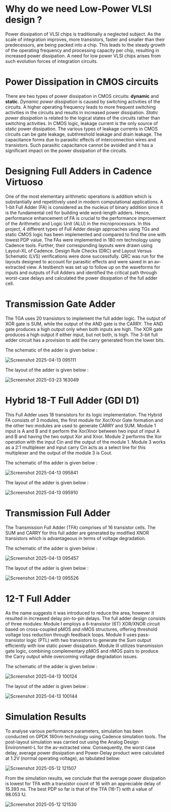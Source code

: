

# **Why do we need Low-Power VLSI design ?**

Power dissipation of VLSI chips is traditionally a neglected subject. As the scale of integration improves, more transistors, faster and smaller than their predecessors, are being packed into a chip. This leads to the steady growth of the operating frequency and processing capacity per chip, resulting in increased power dissipation. A need for low power VLSI chips arises from such evolution forces of integration circuits.

# **Power Dissipation in CMOS circuits**

There are two types of power dissipation in CMOS circuits: **dynamic** and **static**.
*Dynamic power dissipation* is caused by switching activities of the circuits. A higher operating frequency leads to more frequent switching activities in the circuits and results in increased power dissipation.
*Static power dissipation* is related to the logical states of the circuits rather than switching activities. In CMOS logic, leakage current is the only source of static power dissipation. The various types of leakage currents in CMOS circuits can be gate leakage, subthreshold leakage and drain leakage. The capacitance forms due to parasitic effects of interconnection wires and transistors. Such parasitic capacitance cannot be avoided and it has a significant impact on the power dissipation of the circuits.

# **Designing Full Adders in Cadence Virtuoso**

One of the most elementary arithmetic operations is addition which is substantially and repetitively used in modern computational applications. A 1-bit Full Adder (FA) is considered as the nucleus of binary addition since it is the fundamental cell for building wide word-length adders. Hence, performance enhancement of FA is crucial to the performance improvement of the Arithmetic and Logic Unit (ALU) in the microprocessors. In this project, 4 different types of Full Adder design approaches using TGs and static CMOS logic has been implemented and compared to find the one with lowest PDP value. The FAs were implemented in 180 nm technology using Cadence tools. Further, their corresponding layouts were drawn using Layout-XL of Cadence. Design Rule Checks (DRC) and Layout Versus Schematic (LVS) verifications were done successfully. QRC was run for the layouts designed to account for parasitic effects and were saved in an av-extracted view. A testbench was set up to follow up on the waveforms for inputs and outputs of Full Adders and identified the critical path through worst-case delays and calculated the power dissipation of the full adder cell.


# Transmission Gate Adder

The TGA uses 20 transistors to implement the full adder logic. The output of XOR gate is SUM, while the output of the AND gate is the CARRY. The AND gate produces a high output only when both inputs are high. The XOR gate produces a high output if either input, but not both, is high. The 3-bit full adder circuit has a provision to add the carry generated from the lower bits. 

The schematic of the adder is given below :

![Screenshot 2025-04-13 095111](https://github.com/user-attachments/assets/23cd4ce1-e1d1-4e46-8a66-053a665b9358)

The layout of the adder is given below :

![Screenshot 2025-03-23 163049](https://github.com/user-attachments/assets/a091677e-54e2-48a5-b4cb-923dd7da9fe5)

# Hybrid 18-T Full Adder (GDI D1)

This Full Adder uses 18 transistors for its logic implementation. The Hybrid FA consists of 3 modules, the first module for Xor/Xnor Gate formation and the other two modules are used to generate CARRY and SUM. Module 1 input is A and B and it perform the Xor/Xnor between two input of input A and B and having the two output Xor and Xnor. Module 2 performs the Xor operation with the input Cin and the output of the module 1. Module 3 works as a 2:1 multiplexer and input carry Cin acts as a select line for this multiplexer and the output of the module 3 is Cout. 

The schematic of the adder is given below :

![Screenshot 2025-04-13 095841](https://github.com/user-attachments/assets/ff7b2bc0-6fb0-44a8-8f94-fae882e2dd60)

The layout of the adder is given below : 

![Screenshot 2025-04-13 095910](https://github.com/user-attachments/assets/f781d193-a29c-4684-92a3-fbabfd3bff1b)

# Transmission Full Adder 

The Transmission Full Adder (TFA) comprises of 16 transistor cells. The SUM and CARRY for this full adder are generated by modified XNOR transistors which is advantageous in terms of voltage degradation. 

The schematic of the adder is given below :

![Screenshot 2025-04-13 095457](https://github.com/user-attachments/assets/c6e9a645-8127-40e9-ba5a-b36a44bcf559)

The layout of the adder is given below : 

![Screenshot 2025-04-13 095526](https://github.com/user-attachments/assets/f8d81e8e-7f96-4804-934e-40e988bc571d)

# 12-T Full Adder 
As the name suggests it was introduced to reduce the area, however it resulted in increased delay pin-to-pin delays. The full adder design consists of three modules: Module I employs a 6-transistor (6T) XOR/XNOR circuit based on cross-coupled pMOS and nMOS structures, offering threshold voltage loss reduction through feedback loops. Module II uses pass-transistor logic (PTL) with two transistors to generate the Sum output efficiently with low static power dissipation. Module III utilizes transmission gate logic, combining complementary pMOS and nMOS pairs to produce the Carry output while overcoming voltage degradation issues.

The schematic of the adder is given below :

![Screenshot 2025-04-13 100124](https://github.com/user-attachments/assets/e060fc09-301d-47d8-a1be-30cc824e212e)

The layout of the adder is given below : 

![Screenshot 2025-04-13 100144](https://github.com/user-attachments/assets/971ca797-bffd-407d-949e-d002927e3ae9)


# **Simulation Results**

To analyse various performance parameters, simulation has been conducted on GPDK 180nm technology using Cadence simulation tools. The post-layout simulation was carried out using the Analog Design Environment-L for the av-extracted view. Consequently, the worst case delay, average power dissipation and Power-Delay product were calculated at 1.2V (normal operating voltage), as tabulated below:

![Screenshot 2025-05-12 121507](https://github.com/user-attachments/assets/1f6b89c6-467c-4630-b57f-bc94f85cb168)

From the simulation results, we conclude that the average power dissipation is lowest for TFA with a transistor count of 16 with an appreciable delay of 15.393 ns. The best PDP so far is that of the TFA (16-T) with a value of 98.053 fJ.

![Screenshot 2025-05-12 121530](https://github.com/user-attachments/assets/ae3df949-1094-49de-a2f9-c89117175c9a)









